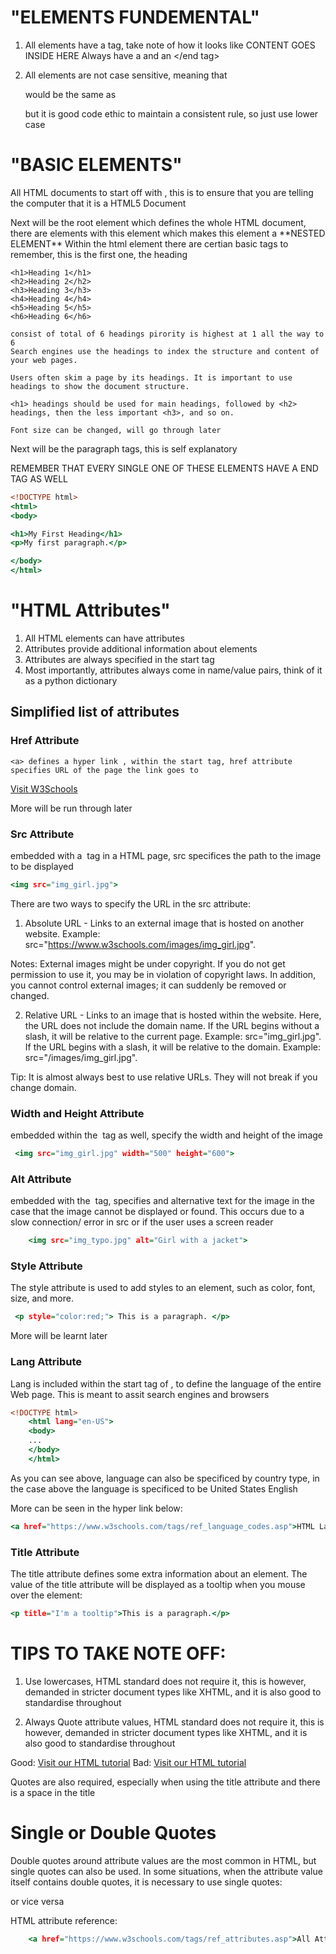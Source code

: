 # "ELEMENTS FUNDEMENTAL"
1. All elements have a tag, take note of how it looks like <tagname>CONTENT GOES INSIDE HERE</tagname> Always have a <start tag> and an </end tag>

2. All elements are not case sensitive, meaning that <P> would be the same as <p> but it is good code ethic to maintain a consistent rule, so just use lower case

# "BASIC ELEMENTS"
<!DOCTYPE html>
All HTML documents to start off with <!DOCTYPE html>, this is to ensure that you are telling the computer that it is a HTML5 Document

<html>
Next will be the root element <html> which defines the whole HTML document, there  are elements with this element which makes this element a **NESTED ELEMENT**

 <heading>
    Within the html element there are certian basic tags to remember, this is the first one, the heading 
    
    <h1>Heading 1</h1>
    <h2>Heading 2</h2>
    <h3>Heading 3</h3>
    <h4>Heading 4</h4>
    <h5>Heading 5</h5>
    <h6>Heading 6</h6>
    
    consist of total of 6 headings pirority is highest at 1 all the way to 6   
    Search engines use the headings to index the structure and content of your web pages.

    Users often skim a page by its headings. It is important to use headings to show the document structure.

    <h1> headings should be used for main headings, followed by <h2> headings, then the less important <h3>, and so on.

    Font size can be changed, will go through later



<p1>
    Next will be the paragraph tags, this is self explanatory 


REMEMBER THAT EVERY SINGLE ONE OF THESE ELEMENTS HAVE A END TAG AS WELL


```htm
<!DOCTYPE html>
<html>
<body>

<h1>My First Heading</h1>
<p>My first paragraph.</p>

</body>
</html>
```

# "HTML Attributes"
1. All HTML elements can have attributes
2. Attributes provide additional information about elements 
3. Attributes are always specified in the start tag
4. Most importantly, attributes always come in name/value pairs, think of it as a python dictionary

## Simplified list of attributes 

### Href Attribute 
    <a> defines a hyper link , within the start tag, href attribute specifies URL of the page the link goes to


<a href="https://www.w3schools.com">Visit W3Schools</a>

 More will be run through later 

### Src Attribute
embedded with a <img> tag in a HTML page, src specifices the path to the image to be displayed

```htm
<img src="img_girl.jpg">
```
There are two ways to specify the URL in the src attribute:

1. Absolute URL - Links to an external image that is hosted on another website. Example: src="https://www.w3schools.com/images/img_girl.jpg".

Notes: External images might be under copyright. If you do not get permission to use it, you may be in violation of copyright laws. In addition, you cannot control external images; it can suddenly be removed or changed.

2. Relative URL - Links to an image that is hosted within the website. Here, the URL does not include the domain name. If the URL begins without a slash, it will be relative to the current page. Example: src="img_girl.jpg". If the URL begins with a slash, it will be relative to the domain. Example: src="/images/img_girl.jpg".

Tip: It is almost always best to use relative URLs. They will not break if you change domain.

### Width and Height Attribute
embedded within the <img> tag as well, specify the width and height of the image
```htm
 <img src="img_girl.jpg" width="500" height="600">  
```
### Alt Attribute
embedded with the <img> tag, specifies and alternative text for the image in the case that the image cannot be displayed or found. This occurs due to a slow connection/ error in src or if the user uses a screen reader
```htm
    <img src="img_typo.jpg" alt="Girl with a jacket">
```
### Style Attribute
The style attribute is used to add styles to an element, such as color, font, size, and more.
```htm
 <p style="color:red;"> This is a paragraph. </p>
```
More will be learnt later
### Lang Attribute 
Lang is included within the start tag of <html>, to define the language of the entire Web page. This is meant to assit search engines and browsers
```htm
<!DOCTYPE html>
    <html lang="en-US">
    <body>
    ...
    </body>
    </html>
```
As you can see above, language can also be specificed by country type, in the case above the language is specificed to be United States English

More can be seen in the hyper link below:
```htm
<a href="https://www.w3schools.com/tags/ref_language_codes.asp">HTML Langugae Code</a>
```
### Title Attribute 
The title attribute defines some extra information about an element.
The value of the title attribute will be displayed as a tooltip when you mouse over the element:
```htm
<p title="I'm a tooltip">This is a paragraph.</p>
```

# TIPS TO TAKE NOTE OFF:
1. Use lowercases, HTML standard does not require it, this is however, demanded in stricter document types like XHTML, and it is also good to standardise throughout

2. Always Quote attribute values, HTML standard does not require it, this is however, demanded in stricter document types like XHTML, and it is also good to standardise throughout

Good:
    <a href="https://www.w3schools.com/html/">Visit our HTML tutorial</a>
 Bad:
    <a href=https://www.w3schools.com/html/>Visit our HTML tutorial</a>

Quotes are also required, especially when using the title attribute and there is a space in the title

# Single or Double Quotes

Double quotes around attribute values are the most common in HTML, but single quotes can also be used.
In some situations, when the attribute value itself contains double quotes, it is necessary to use single quotes:

<p title='John "ShotGun" Nelson'>
or vice versa
<p title="John 'ShotGun' Nelson">

HTML attribute reference:
```htm
    <a href="https://www.w3schools.com/tags/ref_attributes.asp">All Attributes</a>
```

